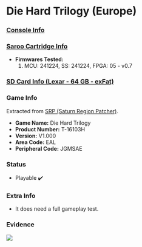 # Die Hard Trilogy (Europe)

### [Console Info](../../../../../Info/Consoles/VA13/README.md)

### [Saroo Cartridge Info](../../../../../Info/Cartridges/GuangzhouSanStarOnlineShop/1.6/README.md)

- <b>Firmwares Tested:</b>
  1. MCU: 241224, SS: 241224, FPGA: 05 - v0.7

### [SD Card Info (Lexar - 64 GB - exFat)](../../../../../Info/SdCards/Lexar/64GB/exfat/README.md)

### Game Info

Extracted from [SRP (Saturn Region Patcher)](https://segaxtreme.net/resources/saturn-region-patcher.81/download).

- <b>Game Name:</b> Die Hard Trilogy
- <b>Product Number:</b> T-16103H
- <b>Version:</b> V1.000
- <b>Area Code:</b> EAL
- <b>Peripheral Code:</b> JGMSAE

### Status

- Playable :heavy_check_mark:

### Extra Info

- It does need a full gameplay test.

### Evidence

[![](https://img.youtube.com/vi/TPJEHjyAD_Q/0.jpg)](https://www.youtube.com/watch?v=TPJEHjyAD_Q)
